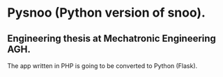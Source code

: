 # Pysnoo (Python version of snoo).

## Engineering thesis at Mechatronic Engineering AGH.

The app written in PHP is going to be converted to Python (Flask).
